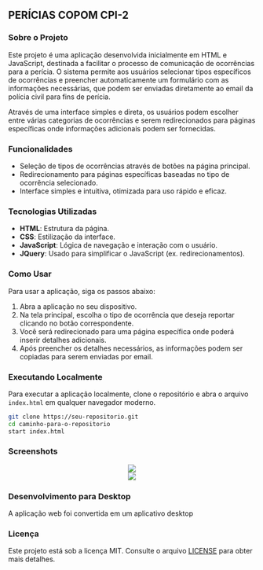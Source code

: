 ## PERÍCIAS COPOM CPI-2

### Sobre o Projeto

Este projeto é uma aplicação desenvolvida inicialmente em HTML e JavaScript, destinada a facilitar o processo de comunicação de ocorrências para a perícia. O sistema permite aos usuários selecionar tipos específicos de ocorrências e preencher automaticamente um formulário com as informações necessárias, que podem ser enviadas diretamente ao email da polícia civil para fins de perícia.

Através de uma interface simples e direta, os usuários podem escolher entre várias categorias de ocorrências e serem redirecionados para páginas específicas onde informações adicionais podem ser fornecidas.

### Funcionalidades

- Seleção de tipos de ocorrências através de botões na página principal.
- Redirecionamento para páginas específicas baseadas no tipo de ocorrência selecionado.
- Interface simples e intuitiva, otimizada para uso rápido e eficaz.

### Tecnologias Utilizadas

- **HTML**: Estrutura da página.
- **CSS**: Estilização da interface.
- **JavaScript**: Lógica de navegação e interação com o usuário.
- **JQuery**: Usado para simplificar o JavaScript (ex. redirecionamentos).

### Como Usar

Para usar a aplicação, siga os passos abaixo:

1. Abra a aplicação no seu dispositivo.
2. Na tela principal, escolha o tipo de ocorrência que deseja reportar clicando no botão correspondente.
3. Você será redirecionado para uma página específica onde poderá inserir detalhes adicionais.
4. Após preencher os detalhes necessários, as informações podem ser copiadas para serem enviadas por email.

### Executando Localmente

Para executar a aplicação localmente, clone o repositório e abra o arquivo `index.html` em qualquer navegador moderno.

```bash
git clone https://seu-repositorio.git
cd caminho-para-o-repositorio
start index.html
```

### Screenshots

<div align="center">
    <img src="https://github.com/alexandrefreitass/auxilio-texto/assets/109884524/c3dcef24-3449-410e-bdae-a8c9a0c5d71f" />
</div>
<div align="center">
    <img src="https://github.com/alexandrefreitass/auxilio-texto/assets/109884524/1deed432-0d22-42cc-8b97-16b126b8c8c0" />
</div>

### Desenvolvimento para Desktop

A aplicação web foi convertida em um aplicativo desktop

### Licença

Este projeto está sob a licença MIT. Consulte o arquivo <a href="https://github.com/alexandrefreitass/auxilio-texto/blob/master/LICENSE.txt">LICENSE</a> para obter mais detalhes.